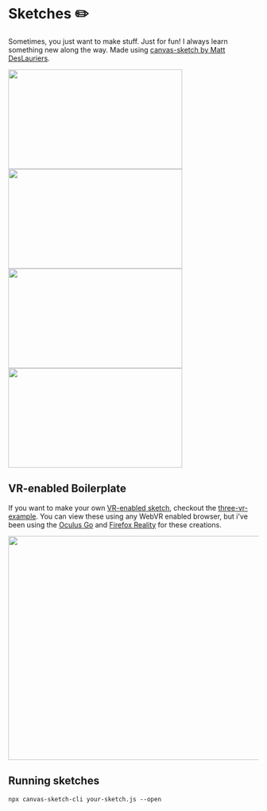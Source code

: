 # Sketches :pencil2:

Sometimes, you just want to make stuff. Just for fun! I always learn something new along the way. Made using [canvas-sketch by Matt DesLauriers](https://github.com/mattdesl/canvas-sketch).

<a href="https://caseyyee.github.io/sketches/public/feb23.html">
  <img src="https://raw.githubusercontent.com/caseyyee/sketches/master/public/feb23.png" width="350" height="200" style="object-fit: cover">
</a>

<a href="https://caseyyee.github.io/sketches/public/feb22.html">
  <img src="https://raw.githubusercontent.com/caseyyee/sketches/master/public/feb22.png" width="350" height="200" style="object-fit: cover">
</a>

<a href="https://caseyyee.github.io/sketches/public/feb21.html">
  <img src="https://raw.githubusercontent.com/caseyyee/sketches/master/public/feb21.png" width="350" height="200" style="object-fit: cover">
</a>

<a href="https://caseyyee.github.io/sketches/public/feb20.html">
  <img src="https://raw.githubusercontent.com/caseyyee/sketches/master/public/feb20.png" width="350" height="200" style="object-fit: cover">
</a>

## VR-enabled Boilerplate

If you want to make your own [VR-enabled sketch](https://caseyyee.github.io/sketches/public/feb23.html), checkout the [three-vr-example](https://github.com/caseyyee/sketches/blob/master/three-vr-example.js).  You can view these using any WebVR enabled browser, but i've been using the [Oculus Go](https://www.oculus.com/go/) and [Firefox Reality](https://mixedreality.mozilla.org/firefox-reality/) for these creations.

<a href="https://caseyyee.github.io/sketches/public/three-vr-example.html">
  <img src="https://raw.githubusercontent.com/caseyyee/sketches/master/public/three-vr-example.gif" width="600" height="450" style="object-fit: cover">
</a>

## Running sketches

`npx canvas-sketch-cli your-sketch.js --open`
